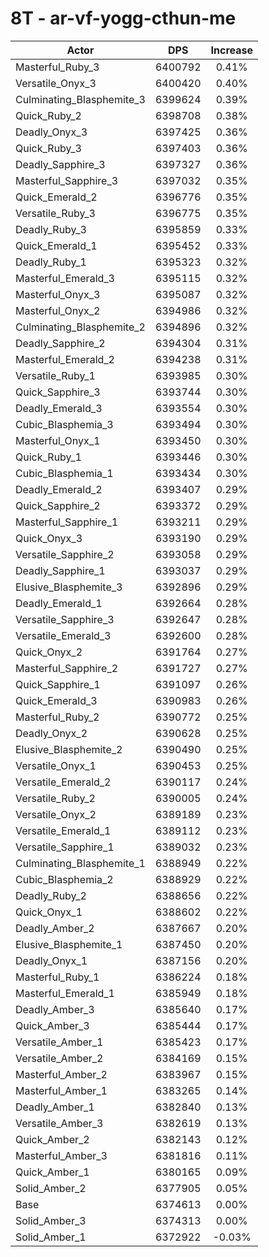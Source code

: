 # 8T - ar-vf-yogg-cthun-me
| Actor | DPS | Increase |
|---|:---:|:---:|
|Masterful_Ruby_3|6400792|0.41%|
|Versatile_Onyx_3|6400420|0.40%|
|Culminating_Blasphemite_3|6399624|0.39%|
|Quick_Ruby_2|6398708|0.38%|
|Deadly_Onyx_3|6397425|0.36%|
|Quick_Ruby_3|6397403|0.36%|
|Deadly_Sapphire_3|6397327|0.36%|
|Masterful_Sapphire_3|6397032|0.35%|
|Quick_Emerald_2|6396776|0.35%|
|Versatile_Ruby_3|6396775|0.35%|
|Deadly_Ruby_3|6395859|0.33%|
|Quick_Emerald_1|6395452|0.33%|
|Deadly_Ruby_1|6395323|0.32%|
|Masterful_Emerald_3|6395115|0.32%|
|Masterful_Onyx_3|6395087|0.32%|
|Masterful_Onyx_2|6394986|0.32%|
|Culminating_Blasphemite_2|6394896|0.32%|
|Deadly_Sapphire_2|6394304|0.31%|
|Masterful_Emerald_2|6394238|0.31%|
|Versatile_Ruby_1|6393985|0.30%|
|Quick_Sapphire_3|6393744|0.30%|
|Deadly_Emerald_3|6393554|0.30%|
|Cubic_Blasphemia_3|6393494|0.30%|
|Masterful_Onyx_1|6393450|0.30%|
|Quick_Ruby_1|6393446|0.30%|
|Cubic_Blasphemia_1|6393434|0.30%|
|Deadly_Emerald_2|6393407|0.29%|
|Quick_Sapphire_2|6393372|0.29%|
|Masterful_Sapphire_1|6393211|0.29%|
|Quick_Onyx_3|6393190|0.29%|
|Versatile_Sapphire_2|6393058|0.29%|
|Deadly_Sapphire_1|6393037|0.29%|
|Elusive_Blasphemite_3|6392896|0.29%|
|Deadly_Emerald_1|6392664|0.28%|
|Versatile_Sapphire_3|6392647|0.28%|
|Versatile_Emerald_3|6392600|0.28%|
|Quick_Onyx_2|6391764|0.27%|
|Masterful_Sapphire_2|6391727|0.27%|
|Quick_Sapphire_1|6391097|0.26%|
|Quick_Emerald_3|6390983|0.26%|
|Masterful_Ruby_2|6390772|0.25%|
|Deadly_Onyx_2|6390628|0.25%|
|Elusive_Blasphemite_2|6390490|0.25%|
|Versatile_Onyx_1|6390453|0.25%|
|Versatile_Emerald_2|6390117|0.24%|
|Versatile_Ruby_2|6390005|0.24%|
|Versatile_Onyx_2|6389189|0.23%|
|Versatile_Emerald_1|6389112|0.23%|
|Versatile_Sapphire_1|6389032|0.23%|
|Culminating_Blasphemite_1|6388949|0.22%|
|Cubic_Blasphemia_2|6388929|0.22%|
|Deadly_Ruby_2|6388656|0.22%|
|Quick_Onyx_1|6388602|0.22%|
|Deadly_Amber_2|6387667|0.20%|
|Elusive_Blasphemite_1|6387450|0.20%|
|Deadly_Onyx_1|6387156|0.20%|
|Masterful_Ruby_1|6386224|0.18%|
|Masterful_Emerald_1|6385949|0.18%|
|Deadly_Amber_3|6385640|0.17%|
|Quick_Amber_3|6385444|0.17%|
|Versatile_Amber_1|6385423|0.17%|
|Versatile_Amber_2|6384169|0.15%|
|Masterful_Amber_2|6383967|0.15%|
|Masterful_Amber_1|6383265|0.14%|
|Deadly_Amber_1|6382840|0.13%|
|Versatile_Amber_3|6382619|0.13%|
|Quick_Amber_2|6382143|0.12%|
|Masterful_Amber_3|6381816|0.11%|
|Quick_Amber_1|6380165|0.09%|
|Solid_Amber_2|6377905|0.05%|
|Base|6374613|0.00%|
|Solid_Amber_3|6374313|0.00%|
|Solid_Amber_1|6372922|-0.03%|
